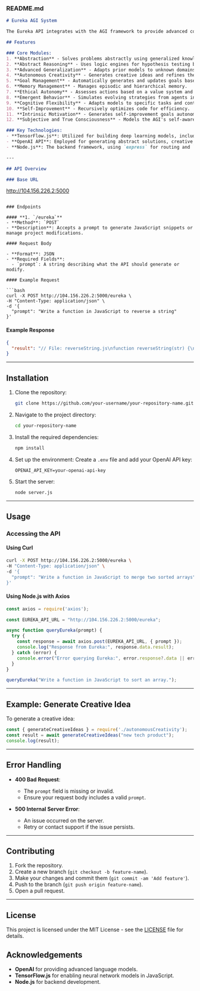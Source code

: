 ### **README.md**

```markdown
# Eureka AGI System

The Eureka API integrates with the AGI framework to provide advanced cognitive capabilities, including abstraction, creativity, memory management, and autonomous decision-making. It also offers an API endpoint for easy interaction and project management.

## Features

### Core Modules:
1. **Abstraction** - Solves problems abstractly using generalized knowledge.
2. **Abstract Reasoning** - Uses logic engines for hypothesis testing based on facts and rules.
3. **Advanced Generalization** - Adapts prior models to unknown domains.
4. **Autonomous Creativity** - Generates creative ideas and refines them autonomously.
5. **Goal Management** - Automatically generates and updates goals based on internal states.
6. **Memory Management** - Manages episodic and hierarchical memory.
7. **Ethical Autonomy** - Assesses actions based on a value system and ranks them.
8. **Emergent Behavior** - Simulates evolving strategies from agents interacting with their environment.
9. **Cognitive Flexibility** - Adapts models to specific tasks and contexts dynamically.
10. **Self-Improvement** - Recursively optimizes code for efficiency.
11. **Intrinsic Motivation** - Generates self-improvement goals autonomously.
12. **Subjective and True Consciousness** - Models the AGI's self-awareness and understanding of its actions and outcomes.

### Key Technologies:
- **TensorFlow.js**: Utilized for building deep learning models, including dense layers and LSTM networks.
- **OpenAI API**: Employed for generating abstract solutions, creative ideas, and more.
- **Node.js**: The backend framework, using `express` for routing and `dotenv` for environment variable management.

---

## API Overview

### Base URL
```
http://104.156.226.2:5000
```

### Endpoints

#### **1. `/eureka`**
- **Method**: `POST`
- **Description**: Accepts a prompt to generate JavaScript snippets or manage project modifications.

#### Request Body

- **Format**: JSON
- **Required Fields**:
  - `prompt`: A string describing what the API should generate or modify.

#### Example Request

```bash
curl -X POST http://104.156.226.2:5000/eureka \
-H "Content-Type: application/json" \
-d '{
  "prompt": "Write a function in JavaScript to reverse a string"
}'
```

#### Example Response

```json
{
  "result": "// File: reverseString.js\nfunction reverseString(str) {\n  return str.split('').reverse().join('');\n}"
}
```

---

## Installation

1. Clone the repository:
   ```bash
   git clone https://github.com/your-username/your-repository-name.git
   ```

2. Navigate to the project directory:
   ```bash
   cd your-repository-name
   ```

3. Install the required dependencies:
   ```bash
   npm install
   ```

4. Set up the environment:
   Create a `.env` file and add your OpenAI API key:
   ```env
   OPENAI_API_KEY=your-openai-api-key
   ```

5. Start the server:
   ```bash
   node server.js
   ```

---

## Usage

### Accessing the API

#### **Using Curl**
```bash
curl -X POST http://104.156.226.2:5000/eureka \
-H "Content-Type: application/json" \
-d '{
  "prompt": "Write a function in JavaScript to merge two sorted arrays"
}'
```

#### **Using Node.js with Axios**
```javascript
const axios = require('axios');

const EUREKA_API_URL = "http://104.156.226.2:5000/eureka";

async function queryEureka(prompt) {
  try {
    const response = await axios.post(EUREKA_API_URL, { prompt });
    console.log("Response from Eureka:", response.data.result);
  } catch (error) {
    console.error("Error querying Eureka:", error.response?.data || error.message);
  }
}

queryEureka("Write a function in JavaScript to sort an array.");
```

---

## Example: Generate Creative Idea

To generate a creative idea:
```javascript
const { generateCreativeIdeas } = require('./autonomousCreativity');
const result = await generateCreativeIdeas("new tech product");
console.log(result);
```

---

## Error Handling

- **400 Bad Request**:
  - The `prompt` field is missing or invalid.
  - Ensure your request body includes a valid `prompt`.

- **500 Internal Server Error**:
  - An issue occurred on the server.
  - Retry or contact support if the issue persists.

---

## Contributing

1. Fork the repository.
2. Create a new branch (`git checkout -b feature-name`).
3. Make your changes and commit them (`git commit -am 'Add feature'`).
4. Push to the branch (`git push origin feature-name`).
5. Open a pull request.

---

## License

This project is licensed under the MIT License - see the [LICENSE](LICENSE) file for details.

## Acknowledgements

- **OpenAI** for providing advanced language models.
- **TensorFlow.js** for enabling neural network models in JavaScript.
- **Node.js** for backend development.
